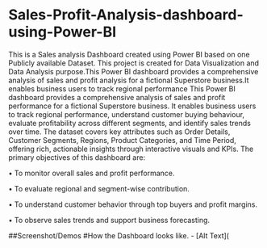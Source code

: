 # Sales-Profit-Analysis-dashboard-using-Power-BI
This is a Sales analysis Dashboard created using Power BI based on one Publicly available Dataset. This project is created for Data Visualization and Data Analysis purpose.This Power BI dashboard provides a comprehensive analysis of sales and profit analysis for a fictional Superstore business.It enables business users to track regional performance
This Power BI dashboard provides a comprehensive analysis of sales and profit performance for a fictional Superstore business. It enables business users to track regional performance, understand customer buying behaviour, evaluate profitability across different segments, and identify sales trends over time.
The dataset covers key attributes such as Order Details, Customer Segments, Regions, Product Categories, and Time Period, offering rich, actionable insights through interactive visuals and KPIs.
The primary objectives of this dashboard are: 

•	To monitor overall sales and profit performance.

•	To evaluate regional and segment-wise contribution.

•	To understand customer behavior through top buyers and profit margins.

•	To observe sales trends and support business forecasting.

##Screenshot/Demos
#How the Dashboard looks like. - [Alt Text](


